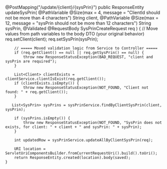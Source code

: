    @PostMapping("/update/{client}/{sysPrin}")
    public ResponseEntity<SysPrinDTO> updateSysPrin(
            @PathVariable @Size(max = 4, message = "ClientId should not be more than 4 characters") String client,
            @PathVariable @Size(max = 12, message = "sysPrin should not be more than 12 characters") String sysPrin,
            @Validated @RequestBody SysPrinCreateRequest req
    ) {
        // Move values from path variables to the body DTO (your original behavior)
        req.setClient(client);
        req.setSysPrin(sysPrin);

        // ===== Moved validation logic from Service to Controller =====
        if (req.getClient() == null || req.getSysPrin() == null) {
            throw new ResponseStatusException(BAD_REQUEST, "client and sysPrin are required");
        }

        List<Client> clientExists = clientService.clientIsExist(req.getClient());
        if (clientExists.isEmpty()) {
            throw new ResponseStatusException(NOT_FOUND, "Client not found: " + req.getClient());
        }

       List<SysPrin> sysPrins = sysPrinService.findByClientSysPrin(client, sysPrin);

        if (sysPrins.isEmpty()) {
            throw new ResponseStatusException(NOT_FOUND, "SysPrin does not exists, for client: " + client + " and sysPrin: " + sysPrin);
        }

        int updatedRow = sysPrinService.updateAllByClientSysPrin(req);

        URI location = ServletUriComponentsBuilder.fromCurrentRequestUri().build().toUri();
        return ResponseEntity.created(location).body(saved);
    }
